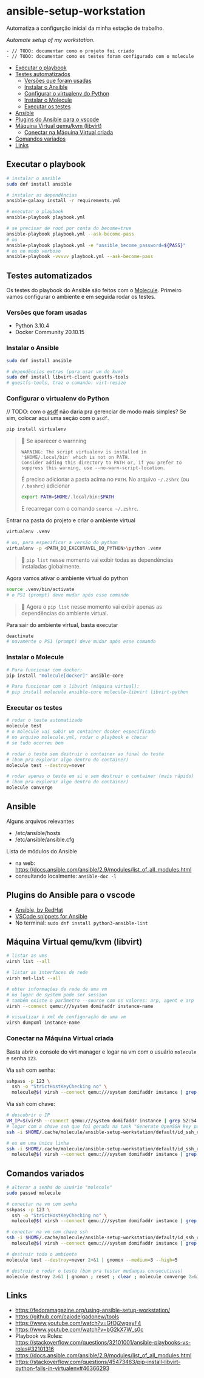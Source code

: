 # ansible-setup-workstation <!-- omit in toc -->

Automatiza a configurção inicial da minha estação de trabalho.

_Automate setup of my workstation._

```raw
- // TODO: documentar como o projeto foi criado
- // TODO: documentar como os testes foram configurado com o molecule
```

- [Executar o playbook](#executar-o-playbook)
- [Testes automatizados](#testes-automatizados)
  - [Versões que foram usadas](#versões-que-foram-usadas)
  - [Instalar o Ansible](#instalar-o-ansible)
  - [Configurar o virtualenv do Python](#configurar-o-virtualenv-do-python)
  - [Instalar o Molecule](#instalar-o-molecule)
  - [Executar os testes](#executar-os-testes)
- [Ansible](#ansible)
- [Plugins do Ansible para o vscode](#plugins-do-ansible-para-o-vscode)
- [Máquina Virtual qemu/kvm (libvirt)](#máquina-virtual-qemukvm-libvirt)
  - [Conectar na Máquina Virtual criada](#conectar-na-máquina-virtual-criada)
- [Comandos variados](#comandos-variados)
- [Links](#links)

## Executar o playbook

```bash
# instalar o ansible
sudo dnf install ansible

# instalar as dependências
ansible-galaxy install -r requirements.yml

# executar o playbook
ansible-playbook playbook.yml

# se precisar de root por conta do become=true
ansible-playbook playbook.yml --ask-become-pass
# ou
ansible-playbook playbook.yml -e "ansible_become_password=${PASS}"
# ou no modo verboso
ansible-playbook -vvvvv playbook.yml --ask-become-pass
```

## Testes automatizados

Os testes do playbook do Ansible são feitos com o [Molecule](https://molecule.readthedocs.io/en/latest/). Primeiro vamos configurar o ambiente e em seguida rodar os testes.

### Versões que foram usadas

- Python 3.10.4
- Docker Community 20.10.15

### Instalar o Ansible

```bash
sudo dnf install ansible

# dependências extras (para usar vm do kvm)
sudo dnf install libvirt-client guestfs-tools
# guestfs-tools, traz o comando: virt-resize
```

### Configurar o virtualenv do Python

// TODO: com o [asdf](https://github.com/asdf-vm/asdf) não daria pra gerenciar de modo mais simples? Se sim, colocar aqui uma seção com o `asdf`.

```bash
pip install virtualenv
```

> 📝 Se aparecer o warnning
>
> ```log
> WARNING: The script virtualenv is installed in '$HOME/.local/bin' which is not on PATH.
> Consider adding this directory to PATH or, if you prefer to suppress this warning, use --no-warn-script-location.
> ```
>
> É preciso adicionar a pasta acima no `PATH`. No arquivo `~/.zshrc` (ou `/.bashrc`) adicionar
>
> ```bash
> export PATH=$HOME/.local/bin:$PATH
> ```
>
> E recarregar com o comando `source ~/.zshrc`.

Entrar na pasta do projeto e criar o ambiente virtual

```bash
virtualenv .venv

# ou, para especificar a versão do python
virtualenv -p <PATH_DO_EXECUTAVEL_DO_PYTHON>\python .venv
```

> 📝 `pip list` nesse momento vai exibir todas as dependências instaladas globalmente.

Agora vamos ativar o ambiente virtual do python

```zsh
source .venv/bin/activate
# o PS1 (prompt) deve mudar após esse comando
```

> 📝 Agora o `pip list` nesse momento vai exibir apenas as dependências do ambiente virtual.

Para sair do ambiente virtual, basta executar

```bash
deactivate
# novamente o PS1 (prompt) deve mudar após esse comando
```

### Instalar o Molecule

```zsh
# Para funcionar com docker:
pip install "molecule[docker]" ansible-core

# Para funcionar com o libvirt (máquina virtual):
# pip install molecule ansible-core molecule-libvirt libvirt-python
```

### Executar os testes

```bash
# rodar o teste automatizado
molecule test
# o molecule vai subir um container docker especificado
# no arquivo molecule.yml, rodar o playbook e checar
# se tudo ocorreu bem

# rodar o teste sem destruir o container ao final do teste
# (bom pra explorar algo dentro do container)
molecule test --destroy=never

# rodar apenas o teste em si e sem destruir o container (mais rápido)
# (bom pra explorar algo dentro do container)
molecule converge
```

## Ansible

Alguns arquivos relevantes

- /etc/ansible/hosts
- /etc/ansible/ansible.cfg

Lista de módulos do Ansible

- na web: <https://docs.ansible.com/ansible/2.9/modules/list_of_all_modules.html>
- consultando localmente: `ansible-doc -l`

## Plugins do Ansible para o vscode

- [Ansible, by RedHat](https://marketplace.visualstudio.com/items?itemName=redhat.ansible)
- [VSCode snippets for Ansible](https://marketplace.visualstudio.com/items?itemName=MattiasBaake.vscode-snippets-for-ansible)
- No terminal: `sudo dnf install python3-ansible-lint`

## Máquina Virtual qemu/kvm (libvirt)

```bash
# listar as vms
virsh list --all

# listar as interfaces de rede
virsh net-list --all

# obter informações de rede de uma vm
# no lugar de system pode ser session
# também existe o parâmetro --source com os valores: arp, agent e arp
virsh --connect qemu:///system domifaddr instance-name

# visualizar o xml de configuração de uma vm
virsh dumpxml instance-name
```

### Conectar na Máquina Virtual criada

Basta abrir o console do virt manager e logar na vm com o usuário `molecule` e senha `123`.

Via ssh com senha:

```bash
sshpass -p 123 \
  ssh -o "StrictHostKeyChecking no" \
  molecule@$( virsh --connect qemu:///system domifaddr instance | grep 52:54:00:ab:cd: | awk '{ print $4 }' | sed 's/\/.*//' )
```

Via ssh com chave:

```bash
# descobrir o IP
VM_IP=$(virsh --connect qemu:///system domifaddr instance | grep 52:54:00:ab:cd:)
# logar com a chave ssh que foi gerada na task "Generate OpenSSH key pair"
ssh -i $HOME/.cache/molecule/ansible-setup-workstation/default/id_ssh_rsa molecule@$VM_IP

# ou em uma única linha
ssh -i $HOME/.cache/molecule/ansible-setup-workstation/default/id_ssh_rsa \
  molecule@$( virsh --connect qemu:///system domifaddr instance | grep 52:54:00:ab:cd: | awk '{ print $4 }' | sed 's/\/.*//' )
```

## Comandos variados

```bash
# alterar a senha do usuário "molecule"
sudo passwd molecule

# conectar na vm com senha
sshpass -p 123 \
  ssh -o "StrictHostKeyChecking no" \
  molecule@$( virsh --connect qemu:///system domifaddr instance | grep 52:54:00:ab:cd: | awk '{ print $4 }' | sed 's/\/.*//' )

# conectar na vm com chave ssh
ssh -i $HOME/.cache/molecule/ansible-setup-workstation/default/id_ssh_rsa \
  molecule@$( virsh --connect qemu:///system domifaddr instance | grep 52:54:00:ab:cd: | awk '{ print $4 }' | sed 's/\/.*//' )

# destruir todo o ambiente
molecule test --destroy=never 2>&1 | gnomon --medium=3 --high=5

# destruir e rodar o teste (bom pra testar mudanças consecutivas)
molecule destroy 2>&1 | gnomon ; reset ; clear ; molecule converge 2>&1 | gnomon --medium=3 --high=5
```

## Links

- <https://fedoramagazine.org/using-ansible-setup-workstation/>
- <https://github.com/caiodelgadonew/tools>
- <https://www.youtube.com/watch?v=GfOj2wgxyF4>
- <https://www.youtube.com/watch?v=bG2kX7W_s0c>
- Playbook vs Roles: <https://stackoverflow.com/questions/32101001/ansible-playbooks-vs-roles#32101316>
- <https://docs.ansible.com/ansible/2.9/modules/list_of_all_modules.html>
- <https://stackoverflow.com/questions/45473463/pip-install-libvirt-python-fails-in-virtualenv#46366293>
